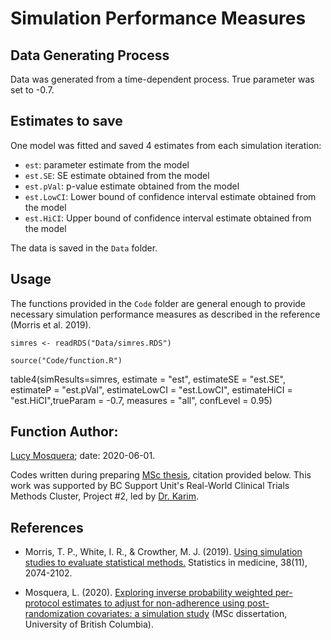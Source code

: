 # Simulation Performance Measures

## Data Generating Process

Data was generated from a time-dependent process. True parameter was set to -0.7. 

## Estimates to save

One model was fitted and saved 4 estimates from each simulation iteration:

- `est`: parameter estimate from the model
- `est.SE`: SE estimate obtained from the model
- `est.pVal`: p-value estimate obtained from the model
- `est.LowCI`: Lower bound of confidence interval estimate obtained from the model
- `est.HiCI`: Upper bound of confidence interval estimate obtained from the model

The data is saved in the `Data` folder.

## Usage

The functions provided in the `Code` folder are general enough to provide necessary simulation performance measures as described in the reference (Morris et al. 2019).

`simres <- readRDS("Data/simres.RDS")`

`source("Code/function.R")`

table4(simResults=simres, estimate = "est", estimateSE = "est.SE",  estimateP = "est.pVal", estimateLowCI = "est.LowCI", estimateHiCI = "est.HiCI",trueParam = -0.7, measures = "all", confLevel = 0.95)
       
## Function Author: 

[Lucy Mosquera](https://github.com/lucymosquera); date: 2020-06-01. 

Codes written during preparing [MSc thesis](https://open.library.ubc.ca/cIRcle/collections/ubctheses/24/items/1.0392954), citation provided below. This work was supported by BC Support Unit's Real-World Clinical Trials Methods Cluster, Project #2, led by [Dr. Karim](https://github.com/ehsanx).

## References

- Morris, T. P., White, I. R., & Crowther, M. J. (2019). [Using simulation studies to evaluate statistical methods.](https://onlinelibrary.wiley.com/doi/10.1002/sim.8086) Statistics in medicine, 38(11), 2074-2102.

- Mosquera, L. (2020). [Exploring inverse probability weighted per-protocol estimates to adjust for non-adherence using post-randomization covariates: a simulation study](https://open.library.ubc.ca/cIRcle/collections/ubctheses/24/items/1.0392954) (MSc dissertation, University of British Columbia).